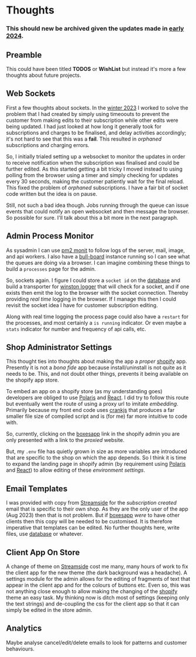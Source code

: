 # Thoughts

### This should new be archived given the updates made in [early 2024](changelog-early-2024).

## Preamble

This could have been titled **TODOS** or **WishList** but instead it's more a
few thoughts about future projects.

## Web Sockets

First a few thoughts about sockets. In the [winter 2023](changelog-winter-2023)
I worked to solve the problem that I had created by simply using timeoouts to
prevent the customer from making edits to their subscription while other edits
were being updated. I had just looked at how long it generally took for
subscriptions and charges to be finalised, and delay activities accordingly;
it's not hard to see that this was a **fail**. This resulted in *orphaned*
subscriptions and charging errors.

So, I initially trialed setting up a websocket to monitor the updates in order
to receive notification when the subscription was finalised and could be
further edited. As this started getting a bit tricky I moved instead to using
polling from the browser using a timer and simply checking for updates every 30
seconds, making the customer patiently wait for the final reload. This fixed
the problem of *orphaned* subscriptions. I have a fair bit of socket code
written but the idea is on pause.

Still, not such a bad idea though. Jobs running through the queue can issue
events that could notify an open websocket and then message the browser. So
possible for sure. I'll talk about this a bit more in the next paragraph.

## Admin Process Monitor

As sysadmin I can use [pm2 monit][pm2] to follow logs of the server,
mail, image, and api workers. I also have a [bull-board][bull-board] instance
running so I can see what the queues are doing via a browser. I can imagine
combining these things to build a `processes` page for the admin.

So, sockets again. I figure I could store a `socket id` on the [database][mongo] and
build a transporter for [winston logger][winston] that will check for a socket,
and if one exists then emit the log to the browser with the socket connection.
Thereby providing *real time* logging in the browser. If I manage this then I
could revisit the socket idea I have for customer subscription editing.

Along with real time logging the process page could also have a `restart` for
the processes, and most certainly a `is running` indicator. Or even maybe a
`stats` indicator for number and frequency of api calls, etc.

## Shop Administrator Settings

This thought ties into thoughts about making the app a *proper*
[shopify][shopify] app. Presently it is not a *bona fide* app because
install/uninstall is not quite as it needs to be. This, and not doubt other
things, prevents it being available on the shopify app store.

To embed an app on a shopify store (as my understanding goes) developers are
obliged to use [Polaris][polaris] and [React][react]. I did try to follow this
route but eventually went the route of using a proxy url to imitate
*embedding*. Primarily because my front end code uses [crankjs][crankjs] that
produces a far smaller file size of compiled script and is (for me) far more
intuitive to code with.

So, currently, clicking on the [boxesapp](index) link in the shopify admin you
are only presented with a link to the *proxied* website.

But, my `.env` file has quietly grown in size as more variables are introduced
that are specific to the shop on which the app depends. So I think it is time
to expand the landing page in shopify admin (by requirement using
[Polaris][polaris] and [React][react]) to allow editing of these *environment
settings*.

## Email Templates

I was provided with copy from [Streamside][streamside] for the *subscription created*
email that is specific to their own shop. As they are the only user of the app
(Aug 2023) then that is not problem. But if [boxesapp](index) *were* to have
other clients then this copy will be needed to be customised. It is therefore
imperative that templates can be edited. No further thoughts here, write files,
use [database][mongo] or whatever.

## Client App On Store

A change of theme on [Streamside][streamside] cost me many, many hours of work
to fix the client app for the new theme (the dark background was a headache). A
settings module for the admin allows for the editing of fragments of text that
appear in the client app and for the colours of buttons etc. Even so, this was
not anything close enough to allow making the changing of the
[shopify](shopify) theme an easy task. My thinking now is ditch most of
settings (keeping only the text strings) and de-coupling the css for the client
app so that it can simply be edited in the store admin.

## Analytics

Maybe analyse cancel/edit/delete emails to look for patterns and customer behaviours.

[bullmq]: https://bullmq.com
[bull-board]: https://github.com/felixmosh/bull-board
[redis]: https://redis.com
[polaris]: https://polaris.shopify.com/
[react]: https://react.dev/
[streamside]: https://streamsideorganics.co.nz/
[winston]: https://github.com/winstonjs/winston
[pm2]: https://pm2.com
[crankjs]: https://crankjs.org/
[mongo]: https://mongodb.com
[shopify]: https://shopify.com
